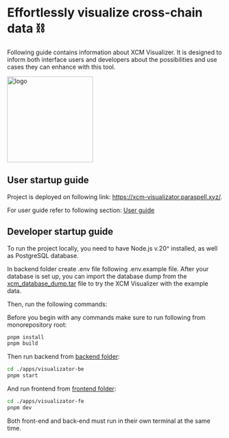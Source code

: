 # Effortlessly visualize cross-chain data ⛓️

Following guide contains information about XCM Visualizer. It is designed to inform both interface users and developers about the possibilities and use cases they can enhance with this tool.

<img width="200" alt="logo" src="https://github.com/paraspell/xcm-tools/assets/55763425/2a2a071d-32c5-4fea-a6cb-fc5177c73548">

## User startup guide

Project is deployed on following link: https://xcm-visualizator.paraspell.xyz/.

For user guide refer to following section: [User guide](https://paraspell.github.io/docs/visualizator/user-guide.html)

## Developer startup guide
To run the project locally, you need to have Node.js v.20^ installed, as well as PostgreSQL database.

In backend folder create .env file following .env.example file. After your database is set up, you can import the database dump from the [xcm_database_dump.tar](https://drive.google.com/file/d/1mBYi9zh8iuEWtQtcZdg-sgGtRwJFRLje/view?usp=sharing) file to try the XCM Visualizer with the example data.

Then, run the following commands:

Before you begin with any commands make sure to run following from monorepository root:

```bash
pnpm install
pnpm build
```

Then run backend from [backend folder](https://github.com/paraspell/xcm-tools/tree/main/apps/visualizator-be):

```bash
cd ./apps/visualizator-be
pnpm start
```

And run frontend from [frontend folder](https://github.com/paraspell/xcm-tools/tree/main/apps/visualizator-fe):

```bash
cd ./apps/visualizator-fe
pnpm dev
```

Both front-end and back-end must run in their own terminal at the same time.
